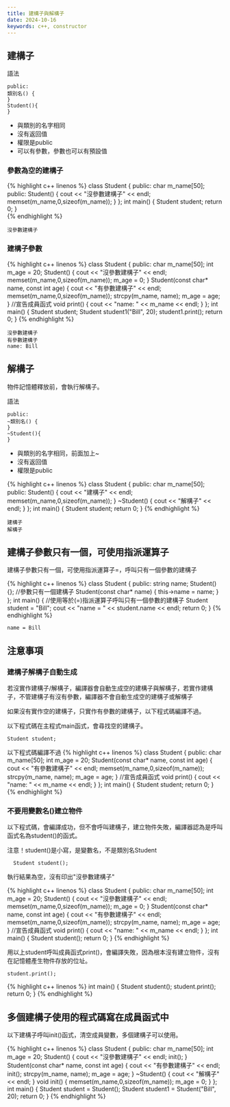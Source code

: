 ```yaml
---
title: 建構子與解構子
date: 2024-10-16
keywords: c++, constructor 
---
```


## 建構子

語法
```
public:
類別名() {
}
Student(){
}
```

- 與類別的名字相同
- 沒有返回值
- 權限是public
- 可以有參數，參數也可以有預設值

### 參數為空的建構子

{% highlight c++ linenos %}
class Student {
public:
  char m_name[50];
public:
  Student() {
    cout << "沒參數建構子" << endl;
    memset(m_name,0,sizeof(m_name));
  }
};
int main() {
  Student student;
  return 0;
}  
{% endhighlight %}
```
沒參數建構子
```
### 建構子參數

{% highlight c++ linenos %}
class Student {
public:
  char m_name[50];
  int m_age = 20;
  Student() {
    cout << "沒參數建構子" << endl;
    memset(m_name,0,sizeof(m_name));
    m_age = 0;
  }
  Student(const char* name, const int age) {
    cout << "有參數建構子" << endl;
    memset(m_name,0,sizeof(m_name));
    strcpy(m_name, name);
    m_age = age;
  }
  //宣告成員函式
  void print() {
    cout << "name: " << m_name << endl;
  }
};
int main() {
  Student student;
  Student student1("Bill", 20);
  student1.print();
  return 0;
}
{% endhighlight %}

```
沒參數建構子
有參數建構子
name: Bill
```

## 解構子

物件記憶體釋放前，會執行解構子。

語法 
```
public:
~類別名() {
}
~Student(){
}
```
- 與類別的名字相同，前面加上~
- 沒有返回值
- 權限是public

{% highlight c++ linenos %}
class Student {
public:
  char m_name[50];
public:
  Student() {
    cout << "建構子" << endl;
    memset(m_name,0,sizeof(m_name));
  }
  ~Student() {
    cout << "解構子" << endl;
  }
};
int main() {
  Student student;
  return 0;
}
{% endhighlight %}

```
建構子
解構子
```

## 建構子參數只有一個，可使用指派運算子

建構子參數只有一個，可使用指派運算子=，呼叫只有一個參數的建構子

{% highlight c++ linenos %}
class Student {
public:
  string name;
  Student(){};
  //參數只有一個建構子
  Student(const char* name) {
    this->name = name;
  }
};
int main() {
  //使用等於(=)指派運算子呼叫只有一個參數的建構子
  Student student = "Bill";
  cout << "name = " << student.name << endl;
  return 0;
}
{% endhighlight %}
```
name = Bill
```

## 注意事項

### 建構子解構子自動生成

若沒實作建構子/解構子，編譯器會自動生成空的建構子與解構子，若實作建構子，不管建構子有沒有參數，編譯器不會自動生成空的建構子或解構子

如果沒有實作空的建構子，只實作有參數的建構子，以下程式碼編譯不過。

以下程式碼在主程式main函式，會尋找空的建構子。

```
Student student;
```
以下程式碼編譯不過
{% highlight c++ linenos %}
class Student {
public:
  char m_name[50];
  int m_age = 20;
  Student(const char* name, const int age) {
    cout << "有參數建構子" << endl;
    memset(m_name,0,sizeof(m_name));
    strcpy(m_name, name);
    m_age = age;
  }
  //宣告成員函式
  void print() {
    cout << "name: " << m_name << endl;
  }
};
int main() {
  Student student;
  return 0;
} 
{% endhighlight %}

### 不要用變數名()建立物件

以下程式碼，會編譯成功，但不會呼叫建構子，建立物件失敗，編譯器認為是呼叫函式名為student()的函式。

注意！student()是小寫，是變數名，不是類別名Student

```
  Student student();
```
執行結果為空，沒有印出"沒參數建構子"

{% highlight c++ linenos %}
class Student {
public:
  char m_name[50];
  int m_age = 20;
  Student() {
    cout << "沒參數建構子" << endl;
    memset(m_name,0,sizeof(m_name));
    m_age = 0;
  }
  Student(const char* name, const int age) {
    cout << "有參數建構子" << endl;
    memset(m_name,0,sizeof(m_name));
    strcpy(m_name, name);
    m_age = age;
  }
  //宣告成員函式
  void print() {
    cout << "name: " << m_name << endl;
  }
};
int main() {
  Student student();
  return 0;
}
{% endhighlight %}

用以上student呼叫成員函式print()，會編譯失敗，因為根本沒有建立物件，沒有在記憶體產生物件存放的位址。

```
student.print();
```

{% highlight c++ linenos %}
int main() {
  Student student();
  student.print();
  return 0;
} 
{% endhighlight %}

## 多個建構子使用的程式碼寫在成員函式中

以下建構子呼叫init()函式，清空成員變數，多個建構子可以使用。

{% highlight c++ linenos %}
class Student {
public:
  char m_name[50];
  int m_age = 20;
  Student() {
    cout << "沒參數建構子" << endl;
    init();
  }
  Student(const char* name, const int age) {
    cout << "有參數建構子" << endl;
    init();
    strcpy(m_name, name);
    m_age = age;
  }
  ~Student() {
    cout << "解構子" << endl;
  }
  void init() {
    memset(m_name,0,sizeof(m_name));
    m_age = 0;
  }
};
int main() {
  Student student = Student();
  Student student1 = Student("Bill", 20);
  return 0;
}
{% endhighlight %}


